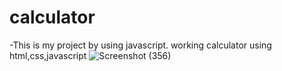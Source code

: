 # calculator
-This is my project by using javascript.
working calculator using html,css,javascript
![Screenshot (356)](https://github.com/user-attachments/assets/e86b1ea6-1db7-4ae4-8ad3-38d206586426)
